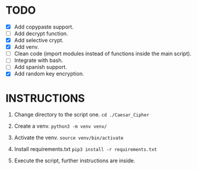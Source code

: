 # TODO
- [x] Add copypaste support.
- [ ] Add decrypt function.
- [x] Add selective crypt.
- [x] Add venv.
- [ ] Clean code (import modules instead of functions inside the main script).
- [ ] Integrate with bash.
- [ ] Add spanish support.
- [x] Add random key encryption.

# INSTRUCTIONS
1. Change directory to the script one.
`cd ./Caesar_Cipher`

2. Create a venv.
`python3 -m venv venv/`

3. Activate the venv.
`source venv/bin/activate`

4. Install requirements.txt
`pip3 install -r requirements.txt`

5. Execute the script, further instructions are inside.
